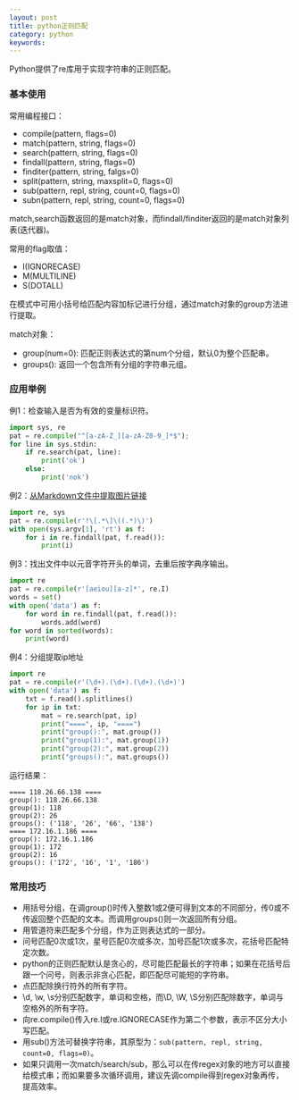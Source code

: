 ```yaml
---
layout: post
title: python正则匹配
category: python
keywords:
---
```


Python提供了re库用于实现字符串的正则匹配。

### 基本使用

常用编程接口：

- compile(pattern, flags=0)
- match(pattern, string, flags=0)
- search(pattern, string, flags=0)
- findall(pattern, string, flags=0)
- finditer(pattern, string, falgs=0)
- split(pattern, string, maxsplit=0, flags=0)
- sub(pattern, repl, string, count=0, flags=0)
- subn(pattern, repl, string, count=0, flags=0)

match,search函数返回的是match对象，而findall/finditer返回的是match对象列表(迭代器)。

常用的flag取值：

- I(IGNORECASE)
- M(MULTILINE)
- S(DOTALL)

在模式中可用小括号给匹配内容加标记进行分组，通过match对象的group方法进行提取。

match对象：

- group(num=0): 匹配正则表达式的第num个分组，默认0为整个匹配串。
- groups(): 返回一个包含所有分组的字符串元组。

### 应用举例

例1：检查输入是否为有效的变量标识符。

```python
import sys, re
pat = re.compile("^[a-zA-Z_][a-zA-Z0-9_]*$");
for line in sys.stdin:
    if re.search(pat, line):
        print('ok')
    else:
        print('nok')
```

例2：[从Markdown文件中提取图片链接](https://www.shiyanlou.com/challenges/2817) 

```python
import re, sys
pat = re.compile(r'!\[.*\]\((.*)\)')
with open(sys.argv[1], 'rt') as f:
    for i in re.findall(pat, f.read()):
        print(i)
```

例3：找出文件中以元音字符开头的单词，去重后按字典序输出。

```python
import re
pat = re.compile(r'[aeiou][a-z]*', re.I)
words = set()
with open('data') as f:
    for word in re.findall(pat, f.read()):
        words.add(word)
for word in sorted(words):
    print(word)
```

例4：分组提取ip地址

```python
import re
pat = re.compile(r'(\d+).(\d+).(\d+).(\d+)')
with open('data') as f:
    txt = f.read().splitlines()
    for ip in txt:
        mat = re.search(pat, ip)
        print("====", ip, "====")
        print("group():", mat.group())
        print("group(1):", mat.group(1))
        print("group(2):", mat.group(2))
        print("groups():", mat.groups())
```

运行结果：

```
==== 118.26.66.138 ====
group(): 118.26.66.138
group(1): 118
group(2): 26
groups(): ('118', '26', '66', '138')
==== 172.16.1.186 ====
group(): 172.16.1.186
group(1): 172
group(2): 16
groups(): ('172', '16', '1', '186')
```

### 常用技巧

- 用括号分组，在调group()时传入整数1或2便可得到文本的不同部分，传0或不传返回整个匹配的文本。而调用groups()则一次返回所有分组。
- 用管道符来匹配多个分组，作为正则表达式的一部分。
- 问号匹配0次或1次，星号匹配0次或多次，加号匹配1次或多次，花括号匹配特定次数。
- python的正则匹配默认是贪心的，尽可能匹配最长的字符串；如果在花括号后跟一个问号，则表示非贪心匹配，即匹配尽可能短的字符串。
- 点匹配除换行符外的所有字符。
- \d, \w, \s分别匹配数字，单词和空格，而\D, \W, \S分别匹配除数字，单词与空格外的所有字符。
- 向re.compile()传入re.I或re.IGNORECASE作为第二个参数，表示不区分大小写匹配。
- 用sub()方法可替换字符串，其原型为：`sub(pattern, repl, string, count=0, flags=0)`。
- 如果只调用一次match/search/sub，那么可以在传regex对象的地方可以直接给模式串；而如果要多次循环调用，建议先调compile得到regex对象再传，提高效率。

